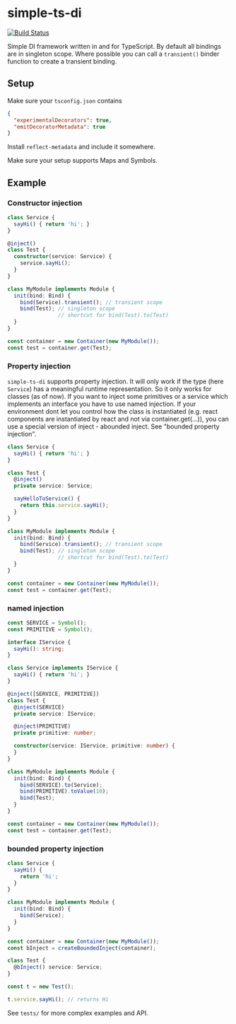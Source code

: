 # simple-ts-di
[![Build Status](https://travis-ci.org/otbe/di.svg?branch=master)](https://travis-ci.org/otbe/di)

Simple DI framework written in and for TypeScript.
By default all bindings are in singleton scope. Where possible you can call a ```transient()``` binder function to create a transient binding.

## Setup
Make sure your ```tsconfig.json``` contains

```json
{
  "experimentalDecorators": true,
  "emitDecoratorMetadata": true
}
```

Install ```reflect-metadata``` and include it somewhere.

Make sure your setup supports Maps and Symbols.

## Example
### Constructor injection
```typescript
class Service {
  sayHi() { return 'hi'; }
}

@inject()
class Test {
  constructor(service: Service) {
    service.sayHi();
  }
}

class MyModule implements Module {
  init(bind: Bind) {
    bind(Service).transient(); // transient scope
    bind(Test); // singleton scope
                // shortcut for bind(Test).to(Test)
  }
}

const container = new Container(new MyModule());
const test = container.get(Test);
```

### Property injection
```simple-ts-di``` supports property injection. It will only work if the type (here ```Service```) has a meaningful runtime representation. So it only works for classes (as of now). If you want to inject some primitives or a service which implements an interface you have to use named injection. If your environment dont let you control how the class is instantiated (e.g. react components are instantiated by react and not via container.get(...)), you can use a special version of inject - abounded inject. See "bounded property injection".

```typescript
class Service {
  sayHi() { return 'hi'; }
}

class Test {
  @inject()
  private service: Service;

  sayHelloToService() {
    return this.service.sayHi();
  }
}

class MyModule implements Module {
  init(bind: Bind) {
    bind(Service).transient(); // transient scope
    bind(Test); // singleton scope
                // shortcut for bind(Test).to(Test)
  }
}

const container = new Container(new MyModule());
const test = container.get(Test);
```

### named injection
```typescript
const SERVICE = Symbol();
const PRIMITIVE = Symbol();

interface IService {
  sayHi(): string;
}

class Service implements IService {
  sayHi() { return 'hi'; }
}

@inject([SERVICE, PRIMITIVE])
class Test {
  @inject(SERVICE)
  private service: IService;

  @inject(PRIMITIVE)
  private primitive: number;

  constructor(service: IService, primitive: number) {
  }
}

class MyModule implements Module {
  init(bind: Bind) {
    bind(SERVICE).to(Service);
    bind(PRIMITIVE).toValue(10);
    bind(Test);
  }
}

const container = new Container(new MyModule());
const test = container.get(Test);
```

### bounded property injection
```typescript
class Service {
  sayHi() {
    return 'hi';
  }
}

class MyModule implements Module {
  init(bind: Bind) {
    bind(Service);
  }
}

const container = new Container(new MyModule());
const bInject = createBoundedInject(container);

class Test {
  @bInject() service: Service;
}

const t = new Test();

t.service.sayHi(); // returns Hi
```

See ```tests/``` for more complex examples and API.

